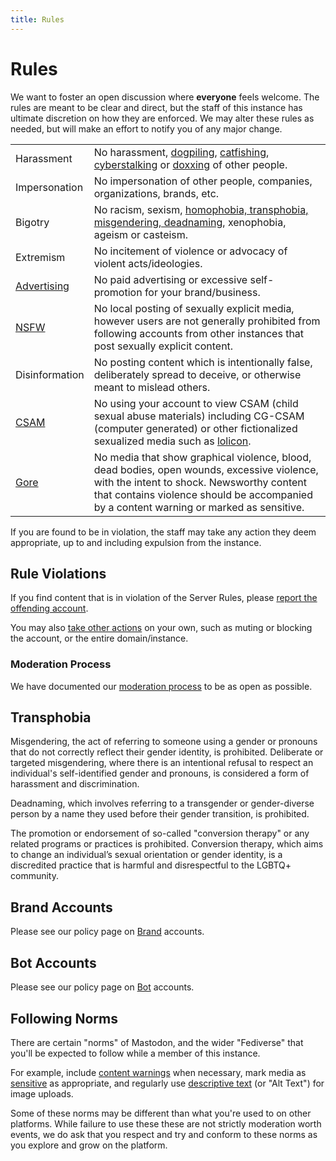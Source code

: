 ```yaml
---
title: Rules
---
```


# Rules

We want to foster an open discussion where **everyone** feels welcome.
The rules are meant to be clear and direct, but the staff of this instance has ultimate discretion on how they are enforced.
We may alter these rules as needed, but will make an effort to notify you of any major change.

|                            |                                                                          |
|----------------------------|--------------------------------------------------------------------------|
| Harassment                 | No harassment, [dogpiling](https://en.wikipedia.org/wiki/Dogpiling_(Internet)), [catfishing](https://en.wikipedia.org/wiki/Catfishing), [cyberstalking](https://en.wikipedia.org/wiki/Cyberstalking) or [doxxing](https://en.wikipedia.org/wiki/Doxing) of other people. |
| Impersonation              | No impersonation of other people, companies, organizations, brands, etc. |
| Bigotry                    | No racism, sexism, [homophobia, transphobia, misgendering, deadnaming](/rules#transphobia), xenophobia, ageism or casteism. |
| Extremism                  | No incitement of violence or advocacy of violent acts/ideologies. |
| [Advertising](/rules/spam) | No paid advertising or excessive self-promotion for your brand/business. |
| [NSFW](/rules/nsfw)        | No local posting of sexually explicit media, however users are not generally prohibited from following accounts from other instances that post sexually explicit content. |
| Disinformation             | No posting content which is intentionally false, deliberately spread to deceive, or otherwise meant to mislead others. |
| [CSAM](/rules/nsfw#csam)   | No using your account to view CSAM (child sexual abuse materials) including CG-CSAM (computer generated) or other fictionalized sexualized media such as [lolicon](https://en.wikipedia.org/wiki/Lolicon). |
| [Gore](https://en.wikipedia.org/wiki/Graphic_violence) | No media that show graphical violence, blood, dead bodies, open wounds, excessive violence, with the intent to shock. Newsworthy content that contains violence should be accompanied by a content warning or marked as sensitive. |


If you are found to be in violation, the staff may take any action they deem appropriate, up to and including expulsion from the instance.

## Rule Violations

If you find content that is in violation of the Server Rules, please [report the offending account](https://docs.joinmastodon.org/user/moderating/#report).

You may also [take other actions](https://docs.joinmastodon.org/user/moderating/) on your own, such as muting or blocking the account, or the entire domain/instance.

### Moderation Process

We have documented our [moderation process](/rules/process) to be as open as possible.

## Transphobia

Misgendering, the act of referring to someone using a gender or pronouns that do not correctly reflect their gender identity, is prohibited.
Deliberate or targeted misgendering, where there is an intentional refusal to respect an individual's self-identified gender and pronouns, is considered a form of harassment and discrimination.

Deadnaming, which involves referring to a transgender or gender-diverse person by a name they used before their gender transition, is prohibited.

The promotion or endorsement of so-called "conversion therapy" or any related programs or practices is prohibited.
Conversion therapy, which aims to change an individual’s sexual orientation or gender identity, is a discredited practice that is harmful and disrespectful to the LGBTQ+ community.

## Brand Accounts

Please see our policy page on [Brand](/rules/brands) accounts.

## Bot Accounts

Please see our policy page on [Bot](/rules/bots) accounts.

## Following Norms

There are certain "norms" of Mastodon, and the wider "Fediverse" that you'll be expected to follow while a member of this instance.

For example, include [content warnings](https://docs.joinmastodon.org/user/posting/#cw) when necessary, mark media as [sensitive](https://docs.joinmastodon.org/user/posting/#cw) as appropriate, and regularly use [descriptive text](https://docs.joinmastodon.org/user/posting/#edit) (or "Alt Text") for image uploads.

Some of these norms may be different than what you're used to on other platforms.
While failure to use these these are not strictly moderation worth events, we do ask that you respect and try and conform to these norms as you explore and grow on the platform.
